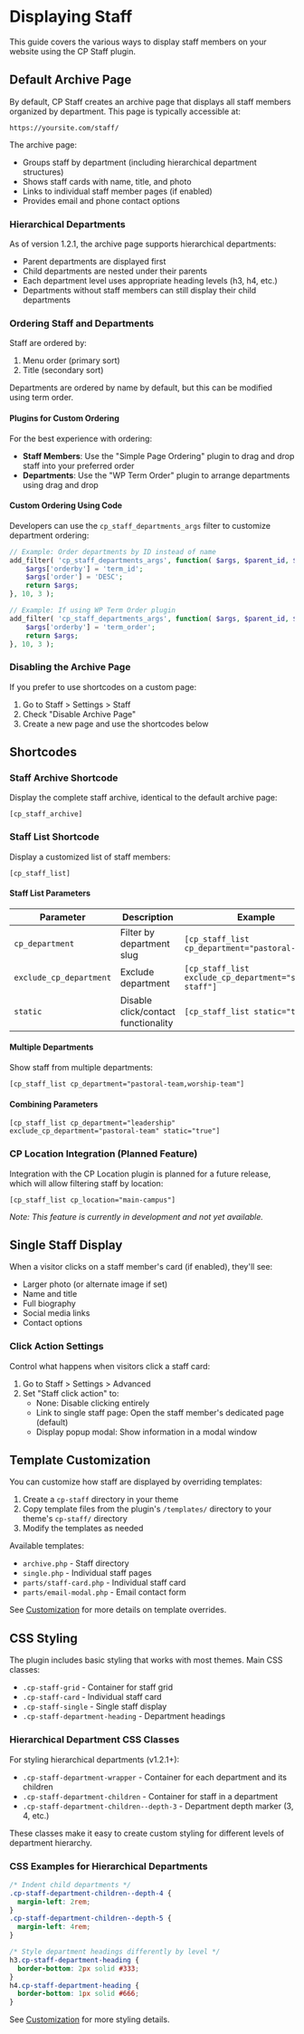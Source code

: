 # Displaying Staff

This guide covers the various ways to display staff members on your website using the CP Staff plugin.

## Default Archive Page

By default, CP Staff creates an archive page that displays all staff members organized by department. This page is typically accessible at:

```
https://yoursite.com/staff/
```

The archive page:
- Groups staff by department (including hierarchical department structures)
- Shows staff cards with name, title, and photo
- Links to individual staff member pages (if enabled)
- Provides email and phone contact options

### Hierarchical Departments

As of version 1.2.1, the archive page supports hierarchical departments:

- Parent departments are displayed first
- Child departments are nested under their parents
- Each department level uses appropriate heading levels (h3, h4, etc.)
- Departments without staff members can still display their child departments

### Ordering Staff and Departments

Staff are ordered by:
1. Menu order (primary sort)
2. Title (secondary sort)

Departments are ordered by name by default, but this can be modified using term order.

#### Plugins for Custom Ordering

For the best experience with ordering:
- **Staff Members**: Use the "Simple Page Ordering" plugin to drag and drop staff into your preferred order
- **Departments**: Use the "WP Term Order" plugin to arrange departments using drag and drop

#### Custom Ordering Using Code

Developers can use the `cp_staff_departments_args` filter to customize department ordering:

```php
// Example: Order departments by ID instead of name
add_filter( 'cp_staff_departments_args', function( $args, $parent_id, $depth ) {
    $args['orderby'] = 'term_id';
    $args['order'] = 'DESC';
    return $args;
}, 10, 3 );

// Example: If using WP Term Order plugin
add_filter( 'cp_staff_departments_args', function( $args, $parent_id, $depth ) {
    $args['orderby'] = 'term_order';
    return $args;
}, 10, 3 );
```

### Disabling the Archive Page

If you prefer to use shortcodes on a custom page:

1. Go to Staff > Settings > Staff
2. Check "Disable Archive Page"
3. Create a new page and use the shortcodes below

## Shortcodes

### Staff Archive Shortcode

Display the complete staff archive, identical to the default archive page:

```
[cp_staff_archive]
```

### Staff List Shortcode

Display a customized list of staff members:

```
[cp_staff_list]
```

#### Staff List Parameters

| Parameter | Description | Example |
|-----------|-------------|---------|
| `cp_department` | Filter by department slug | `[cp_staff_list cp_department="pastoral-team"]` |
| `exclude_cp_department` | Exclude department | `[cp_staff_list exclude_cp_department="support-staff"]` |
| `static` | Disable click/contact functionality | `[cp_staff_list static="true"]` |

#### Multiple Departments

Show staff from multiple departments:

```
[cp_staff_list cp_department="pastoral-team,worship-team"]
```

#### Combining Parameters

```
[cp_staff_list cp_department="leadership" exclude_cp_department="pastoral-team" static="true"]
```

### CP Location Integration (Planned Feature)

Integration with the CP Location plugin is planned for a future release, which will allow filtering staff by location:

```
[cp_staff_list cp_location="main-campus"]
```

*Note: This feature is currently in development and not yet available.*

## Single Staff Display

When a visitor clicks on a staff member's card (if enabled), they'll see:

- Larger photo (or alternate image if set)
- Name and title
- Full biography
- Social media links
- Contact options

### Click Action Settings

Control what happens when visitors click a staff card:

1. Go to Staff > Settings > Advanced
2. Set "Staff click action" to:
   - None: Disable clicking entirely
   - Link to single staff page: Open the staff member's dedicated page (default)
   - Display popup modal: Show information in a modal window

## Template Customization

You can customize how staff are displayed by overriding templates:

1. Create a `cp-staff` directory in your theme
2. Copy template files from the plugin's `/templates/` directory to your theme's `cp-staff/` directory
3. Modify the templates as needed

Available templates:
- `archive.php` - Staff directory
- `single.php` - Individual staff pages
- `parts/staff-card.php` - Individual staff card
- `parts/email-modal.php` - Email contact form

See [Customization](customization.md) for more details on template overrides.

## CSS Styling

The plugin includes basic styling that works with most themes. Main CSS classes:

- `.cp-staff-grid` - Container for staff grid
- `.cp-staff-card` - Individual staff card
- `.cp-staff-single` - Single staff display
- `.cp-staff-department-heading` - Department headings

### Hierarchical Department CSS Classes

For styling hierarchical departments (v1.2.1+):

- `.cp-staff-department-wrapper` - Container for each department and its children
- `.cp-staff-department-children` - Container for staff in a department
- `.cp-staff-department-children--depth-3` - Department depth marker (3, 4, etc.)

These classes make it easy to create custom styling for different levels of department hierarchy.

### CSS Examples for Hierarchical Departments

```css
/* Indent child departments */
.cp-staff-department-children--depth-4 {
  margin-left: 2rem;
}
.cp-staff-department-children--depth-5 {
  margin-left: 4rem;
}

/* Style department headings differently by level */
h3.cp-staff-department-heading {
  border-bottom: 2px solid #333;
}
h4.cp-staff-department-heading {
  border-bottom: 1px solid #666;
}
```

See [Customization](customization.md) for more styling details.